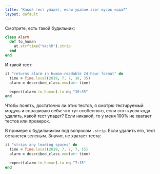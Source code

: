 ```yaml
---
title: "Какой тест упадет, если удалим этот кусок кода?"
layout: default
---
```


Смотрите, есть такой будильник:

```ruby
class Alarm
  def to_human
    at.strftime("%k:%M").strip
  end
end
```

И такой тест:

```ruby
it "returns alarm in human-readable 24-hour format" do
  time = Time.local(2019, 7, 7, 10, 35)
  alarm = described_class.new(at: time)

  expect(alarm.to_human).to eq "10:35"
end
```

Чтобы понять, достаточно ли этих тестов, я смотрю тестируемый модуль и спрашиваю себя: что тут особенного, если этот кусок кода удалить, какой тест упадет? Если никакой, то у меня 100% не хватает тестов или проверок.

В примере с будильником под вопросом `.strip`. Если удалить его, тест останется зеленым. Значит, не хватает теста:

```ruby
it "strips any leading spaces" do
  time = Time.local(2019, 7, 7, 7, 15)
  alarm = described_class.new(at: time)

  expect(alarm.to_human).to eq "7:15"
end
```
